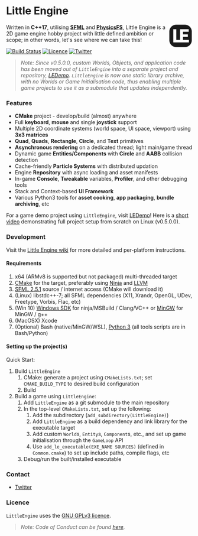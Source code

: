 # Little Engine

<img align="right" src="https://github.com/karnkaul/LEDemo/blob/master/LEDemo/Resources/Icon.png" width="64" />

Written in **C++17**, utilising [**SFML**](https://www.sfml-dev.org/) and [**PhysicsFS**](https://icculus.org/physfs/), Little Engine is a 2D game engine hobby project with little defined ambition or scope; in other words, let's see where we can take this!

[![Build Status](https://travis-ci.org/karnkaul/LittleEngine.svg?branch=master)](https://travis-ci.org/karnkaul/LittleEngine) [![Licence](https://img.shields.io/github/license/karnkaul/LittleEngine)](LICENSE) [![Twitter](https://img.shields.io/twitter/url/https/karnkaul?label=Follow&style=social)](https://twitter.com/KarnKaul)

>*Note: Since v0.5.0.0, custom Worlds, Objects, and application code has been moved out of `LittleEngine` into a separate project and repository, [LEDemo](https://github.com/karnkaul/LEDemo). `LittleEngine` is now one static library archive, with no Worlds or Game Initialisation code, thus enabling multiple game projects to use it as a submodule that updates independently.*

### Features
- **CMake** project - develop/build (almost) anywhere
- Full **keyboard**, **mouse** and single **joystick** support
- Multiple 2D coordinate systems (world space, UI space, viewport) using **3x3 matrices**
- **Quad**, **Quads**, **Rectangle**, **Circle**, and **Text** primitives
- **Asynchronous rendering** on a dedicated thread; light main/game thread
- Dynamic game **Entities/Components** with **Circle** and **AABB** collision detection
- Cache-friendly **Particle Systems** with distributed updation
- Engine **Repository** with async loading and asset manifests
- In-game **Console**, **Tweakable** variables, **Profiler**, and other debugging tools
- Stack and Context-based **UI Framework**
- Various Python3 tools for **asset cooking**, **app packaging**, **bundle archiving**, etc

For a game demo project using `LittleEngine`, visit [LEDemo](https://github.com/karnkaul/LEDemo)! Here is a [short video](https://youtu.be/wwEubcOixGE) demonstrating full project setup from scratch on Linux (v0.5.0.0).

### Development
Visit the [Little Engine wiki](https://github.com/karnkaul/LittleEngine/wiki/Development) for more detailed and per-platform instructions.

#### Requirements
1. x64 (ARMv8 is supported but not packaged) multi-threaded target
1. [CMake](https://cmake.org/download/) for the target, preferably using [Ninja](https://ninja-build.org/) and [LLVM](https://llvm.org/)
1. [SFML 2.5.1](https://www.sfml-dev.org/download/sfml/2.5.1/) source / internet access (CMake will download it)
1. (Linux) libstdc++-7; all SFML dependencies (X11, Xrandr, OpenGL, UDev, Freetype, Vorbis, Flac, etc)
1. (Win 10) [Windows SDK](https://developer.microsoft.com/en-us/windows/downloads/windows-10-sdk) for ninja/MSBuild / Clang/VC++ or [MinGW](http://www.mingw.org/) for MinGW / g++
1. (MacOSX) Xcode
1. (Optional) Bash (native/MinGW/WSL), [Python 3](https://www.python.org/downloads/) (all tools scripts are in Bash/Python)

#### Setting up the project(s)
Quick Start:
1. Build `LittleEngine`
    1. CMake: generate a project using `CMakeLists.txt`; set `CMAKE_BUILD_TYPE` to desired build configuration
    1. Build
1. Build a game using `LittleEngine`:
    1. Add `LittleEngine` as a git submodule to the main repository
    1. In the top-level `CMakeLists.txt`, set up the following:
        1. Add the subdirectory (`add_subdirectory(LittleEngine)`)
        1. Add `LittleEngine` as a build dependency and link library for the executable target
        1. Add custom `World`s, `Entity`s, `Component`s, etc., and set up game initialisation through the `GameLoop` API
        1. Use `add_le_executable(EXE_NAME SOURCES)` (defined in `Common.cmake`) to set up include paths, compile flags, etc
    1. Debug/run the built/installed executable

### Contact

* [Twitter](https://twitter.com/KarnKaul)

### Licence
`LittleEngine` uses the [GNU GPLv3 licence](LICENSE).

>*Note: Code of Conduct can be found [here](CODE_OF_CONDUCT).*

